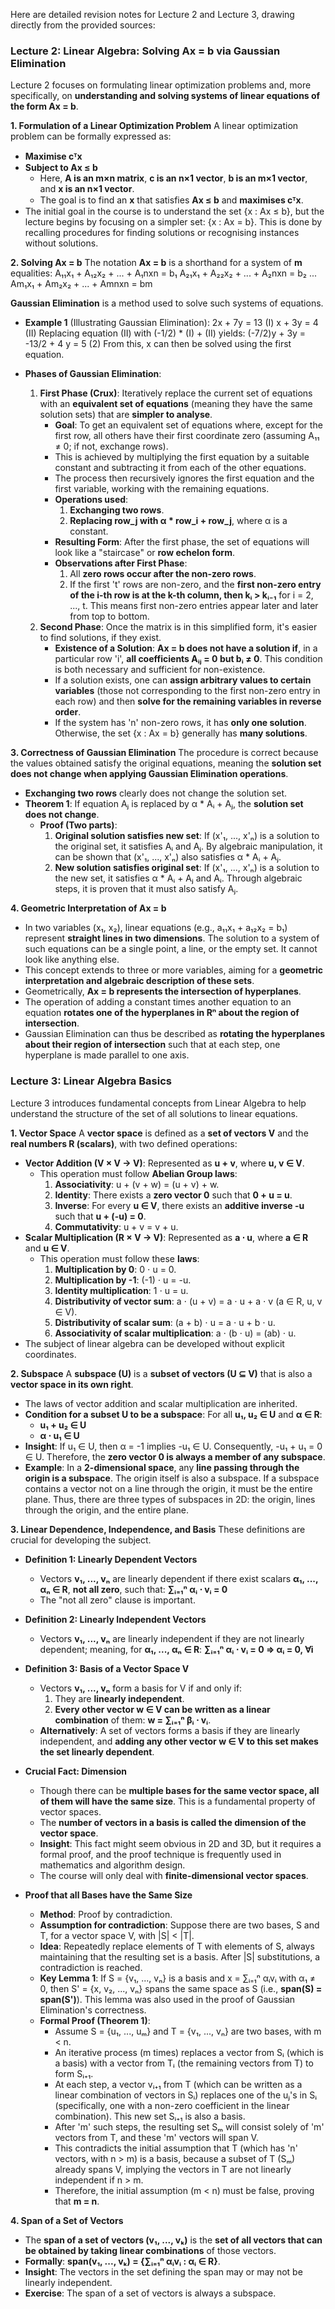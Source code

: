 Here are detailed revision notes for Lecture 2 and Lecture 3, drawing directly from the provided sources:

### Lecture 2: Linear Algebra: Solving Ax = b via Gaussian Elimination

Lecture 2 focuses on formulating linear optimization problems and, more specifically, on **understanding and solving systems of linear equations of the form Ax = b**.

**1. Formulation of a Linear Optimization Problem**
A linear optimization problem can be formally expressed as:
*   **Maximise cᵀx**
*   **Subject to Ax ≤ b**
    *   Here, **A is an m×n matrix**, **c is an n×1 vector**, **b is an m×1 vector**, and **x is an n×1 vector**.
    *   The goal is to find an **x** that satisfies **Ax ≤ b** and **maximises cᵀx**.
*   The initial goal in the course is to understand the set {x : Ax ≤ b}, but the lecture begins by focusing on a simpler set: {x : Ax = b}. This is done by recalling procedures for finding solutions or recognising instances without solutions.

**2. Solving Ax = b**
The notation **Ax = b** is a shorthand for a system of **m** equalities:
A₁₁x₁ + A₁₂x₂ + ... + A₁nxn = b₁
A₂₁x₁ + A₂₂x₂ + ... + A₂nxn = b₂
...
Am₁x₁ + Am₂x₂ + ... + Amnxn = bm

**Gaussian Elimination** is a method used to solve such systems of equations.

*   **Example 1** (Illustrating Gaussian Elimination):
    2x + 7y = 13 (I)
    x + 3y = 4 (II)
    Replacing equation (II) with (-1/2) * (I) + (II) yields:
    (-7/2)y + 3y = -13/2 + 4
    y = 5 (2)
    From this, x can then be solved using the first equation.

*   **Phases of Gaussian Elimination**:
    1.  **First Phase (Crux)**: Iteratively replace the current set of equations with an **equivalent set of equations** (meaning they have the same solution sets) that are **simpler to analyse**.
        *   **Goal**: To get an equivalent set of equations where, except for the first row, all others have their first coordinate zero (assuming A₁₁ ≠ 0; if not, exchange rows).
        *   This is achieved by multiplying the first equation by a suitable constant and subtracting it from each of the other equations.
        *   The process then recursively ignores the first equation and the first variable, working with the remaining equations.
        *   **Operations used**:
            1.  **Exchanging two rows**.
            2.  **Replacing row_j with α * row_i + row_j**, where α is a constant.
        *   **Resulting Form**: After the first phase, the set of equations will look like a "staircase" or **row echelon form**.
        *   **Observations after First Phase**:
            1.  All **zero rows occur after the non-zero rows**.
            2.  If the first 't' rows are non-zero, and the **first non-zero entry of the i-th row is at the k-th column, then kᵢ > kᵢ₋₁** for i = 2, ..., t. This means first non-zero entries appear later and later from top to bottom.
    2.  **Second Phase**: Once the matrix is in this simplified form, it's easier to find solutions, if they exist.
        *   **Existence of a Solution**: **Ax = b does not have a solution if**, in a particular row 'i', **all coefficients Aᵢⱼ = 0 but bᵢ ≠ 0**. This condition is both necessary and sufficient for non-existence.
        *   If a solution exists, one can **assign arbitrary values to certain variables** (those not corresponding to the first non-zero entry in each row) and then **solve for the remaining variables in reverse order**.
        *   If the system has 'n' non-zero rows, it has **only one solution**. Otherwise, the set {x : Ax = b} generally has **many solutions**.

**3. Correctness of Gaussian Elimination**
The procedure is correct because the values obtained satisfy the original equations, meaning the **solution set does not change when applying Gaussian Elimination operations**.
*   **Exchanging two rows** clearly does not change the solution set.
*   **Theorem 1**: If equation Aⱼ is replaced by α * Aᵢ + Aⱼ, the **solution set does not change**.
    *   **Proof (Two parts)**:
        1.  **Original solution satisfies new set**: If (x'₁, ..., x'ₙ) is a solution to the original set, it satisfies Aᵢ and Aⱼ. By algebraic manipulation, it can be shown that (x'₁, ..., x'ₙ) also satisfies α * Aᵢ + Aⱼ.
        2.  **New solution satisfies original set**: If (x'₁, ..., x'ₙ) is a solution to the new set, it satisfies α * Aᵢ + Aⱼ and Aᵢ. Through algebraic steps, it is proven that it must also satisfy Aⱼ.

**4. Geometric Interpretation of Ax = b**
*   In two variables (x₁, x₂), linear equations (e.g., a₁₁x₁ + a₁₂x₂ = b₁) represent **straight lines in two dimensions**. The solution to a system of such equations can be a single point, a line, or the empty set. It cannot look like anything else.
*   This concept extends to three or more variables, aiming for a **geometric interpretation and algebraic description of these sets**.
*   Geometrically, **Ax = b represents the intersection of hyperplanes**.
*   The operation of adding a constant times another equation to an equation **rotates one of the hyperplanes in Rⁿ about the region of intersection**.
*   Gaussian Elimination can thus be described as **rotating the hyperplanes about their region of intersection** such that at each step, one hyperplane is made parallel to one axis.

### Lecture 3: Linear Algebra Basics

Lecture 3 introduces fundamental concepts from Linear Algebra to help understand the structure of the set of all solutions to linear equations.

**1. Vector Space**
A **vector space** is defined as a **set of vectors V** and the **real numbers R (scalars)**, with two defined operations:
*   **Vector Addition (V × V → V)**: Represented as **u + v**, where **u, v ∈ V**.
    *   This operation must follow **Abelian Group laws**:
        1.  **Associativity**: u + (v + w) = (u + v) + w.
        2.  **Identity**: There exists a **zero vector 0** such that **0 + u = u**.
        3.  **Inverse**: For every **u ∈ V**, there exists an **additive inverse -u** such that **u + (-u) = 0**.
        4.  **Commutativity**: u + v = v + u.
*   **Scalar Multiplication (R × V → V)**: Represented as **a ⋅ u**, where **a ∈ R** and **u ∈ V**.
    *   This operation must follow these **laws**:
        1.  **Multiplication by 0**: 0 ⋅ u = 0.
        2.  **Multiplication by -1**: (-1) ⋅ u = -u.
        3.  **Identity multiplication**: 1 ⋅ u = u.
        4.  **Distributivity of vector sum**: a ⋅ (u + v) = a ⋅ u + a ⋅ v (a ∈ R, u, v ∈ V).
        5.  **Distributivity of scalar sum**: (a + b) ⋅ u = a ⋅ u + b ⋅ u.
        6.  **Associativity of scalar multiplication**: a ⋅ (b ⋅ u) = (ab) ⋅ u.
*   The subject of linear algebra can be developed without explicit coordinates.

**2. Subspace**
A **subspace (U)** is a **subset of vectors (U ⊆ V)** that is also a **vector space in its own right**.
*   The laws of vector addition and scalar multiplication are inherited.
*   **Condition for a subset U to be a subspace**: For all **u₁, u₂ ∈ U** and **α ∈ R**:
    *   **u₁ + u₂ ∈ U**
    *   **α ⋅ u₁ ∈ U**
*   **Insight**: If u₁ ∈ U, then α = -1 implies -u₁ ∈ U. Consequently, -u₁ + u₁ = 0 ∈ U. Therefore, the **zero vector 0 is always a member of any subspace**.
*   **Example**: In a **2-dimensional space**, any **line passing through the origin is a subspace**. The origin itself is also a subspace. If a subspace contains a vector not on a line through the origin, it must be the entire plane. Thus, there are three types of subspaces in 2D: the origin, lines through the origin, and the entire plane.

**3. Linear Dependence, Independence, and Basis**
These definitions are crucial for developing the subject.

*   **Definition 1: Linearly Dependent Vectors**
    *   Vectors **v₁, ..., vₙ** are linearly dependent if there exist scalars **α₁, ..., αₙ ∈ R**, **not all zero**, such that:
        **∑ᵢ₌₁ⁿ αᵢ ⋅ vᵢ = 0**
    *   The "not all zero" clause is important.

*   **Definition 2: Linearly Independent Vectors**
    *   Vectors **v₁, ..., vₙ** are linearly independent if they are not linearly dependent; meaning, for **α₁, ..., αₙ ∈ R**:
        **∑ᵢ₌₁ⁿ αᵢ ⋅ vᵢ = 0 ⇒ αᵢ = 0, ∀i**

*   **Definition 3: Basis of a Vector Space V**
    *   Vectors **v₁, ..., vₙ** form a basis for V if and only if:
        1.  They are **linearly independent**.
        2.  **Every other vector w ∈ V can be written as a linear combination** of them: **w = ∑ᵢ₌₁ⁿ βᵢ ⋅ vᵢ**.
    *   **Alternatively**: A set of vectors forms a basis if they are linearly independent, and **adding any other vector w ∈ V to this set makes the set linearly dependent**.

*   **Crucial Fact: Dimension**
    *   Though there can be **multiple bases for the same vector space, all of them will have the same size**. This is a fundamental property of vector spaces.
    *   The **number of vectors in a basis is called the dimension of the vector space**.
    *   **Insight**: This fact might seem obvious in 2D and 3D, but it requires a formal proof, and the proof technique is frequently used in mathematics and algorithm design.
    *   The course will only deal with **finite-dimensional vector spaces**.

*   **Proof that all Bases have the Same Size**
    *   **Method**: Proof by contradiction.
    *   **Assumption for contradiction**: Suppose there are two bases, S and T, for a vector space V, with |S| < |T|.
    *   **Idea**: Repeatedly replace elements of T with elements of S, always maintaining that the resulting set is a basis. After |S| substitutions, a contradiction is reached.
    *   **Key Lemma 1**: If S = {v₁, ..., vₙ} is a basis and x = ∑ᵢ₌₁ⁿ αᵢvᵢ with α₁ ≠ 0, then S' = {x, v₂, ..., vₙ} spans the same space as S (i.e., **span(S) = span(S')**). This lemma was also used in the proof of Gaussian Elimination's correctness.
    *   **Formal Proof (Theorem 1)**:
        *   Assume S = {u₁, ..., uₘ} and T = {v₁, ..., vₙ} are two bases, with m < n.
        *   An iterative process (m times) replaces a vector from Sᵢ (which is a basis) with a vector from Tᵢ (the remaining vectors from T) to form Sᵢ₊₁.
        *   At each step, a vector vᵢ₊₁ from T (which can be written as a linear combination of vectors in Sᵢ) replaces one of the uⱼ's in Sᵢ (specifically, one with a non-zero coefficient in the linear combination). This new set Sᵢ₊₁ is also a basis.
        *   After 'm' such steps, the resulting set Sₘ will consist solely of 'm' vectors from T, and these 'm' vectors will span V.
        *   This contradicts the initial assumption that T (which has 'n' vectors, with n > m) is a basis, because a subset of T (Sₘ) already spans V, implying the vectors in T are not linearly independent if n > m.
        *   Therefore, the initial assumption (m < n) must be false, proving that **m = n**.

**4. Span of a Set of Vectors**
*   The **span of a set of vectors (v₁, ..., vₖ)** is the **set of all vectors that can be obtained by taking linear combinations** of those vectors.
*   **Formally**: **span(v₁, ..., vₖ) = {∑ᵢ₌₁ⁿ αᵢvᵢ : αᵢ ∈ R}**.
*   **Insight**: The vectors in the set defining the span may or may not be linearly independent.
*   **Exercise**: The span of a set of vectors is always a subspace.